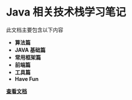 # Java 相关技术栈学习笔记

此文档主要包含以下内容

- **算法篇**
- **JAVA 基础篇**
- **常用框架篇**
- **前端篇**
- **工具篇**
- **Have Fun**

**[查看文档](README.md)**
